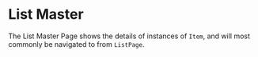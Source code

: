 # List Master

The List Master Page shows the details of instances of `Item`, and will most commonly be navigated to from `ListPage`.
